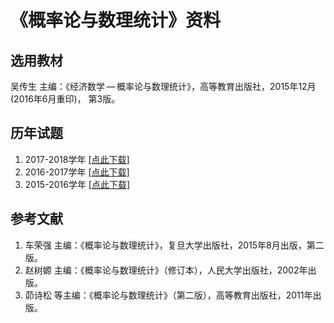 # 《概率论与数理统计》资料

## 选用教材

吴传生 主编：《经济数学 — 概率论与数理统计》，高等教育出版社，2015年12月(2016年6月重印)， 第3版。

## 历年试题

1. 2017-2018学年 <a href='./gltj/exam/gltj_xsim_2017_1.pdf'>[点此下载]</a> 
2. 2016-2017学年 <a href='./gltj/exam/gltj_xsim_2016_2.pdf'>[点此下载]</a> 
3. 2015-2016学年 <a href='./gltj/exam/gltj_xsim_2015_2.pdf'>[点此下载]</a> 

## 参考文献

1. 车荣强 主编：《概率论与数理统计》，复旦大学出版社，2015年8月出版，第二版。
2. 赵树嫄 主编：《概率论与数理统计》（修订本），人民大学出版社，2002年出版。
3. 茆诗松 等主编：《概率论与数理统计》（第二版），高等教育出版社，2011年出版。







